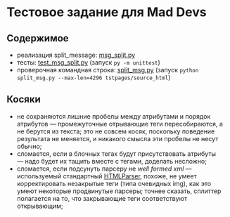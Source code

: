 # Тестовое задание для Mad Devs

## Содержимое

- реализация split_message: [msg_split.py](msg_split.py)
- тесты: [test_msg_split.py](test_msg_split.py) (запуск `py -m unittest`)
- проверочная командная строка: [split_msg.py](split_msg.py) (запуск `python split_msg.py --max-len=4296 tstpages/source_html`)

## Косяки 
    
- не сохраняются лишние пробелы между атрибутами и порядок атрибутов — промежуточные отрывающие теги пересобираются, а не берутся из текста; это не совсем косяк, поскольку поведение результата не меняется, и никакого смысла эти пробелы не несут обычно; 
- сломается, если в блочных тегах будут присутствовать атрибуты — надо будет их тащить вместе с тегами, доделать несложно;
- сломается, если подсунуть парсеру не _well formed xml_ — используемый стандартный [HTMLParser](https://docs.python.org/3/library/html.parser.html), похоже, не умеет корректировать незакрытые теги (типа очевидных img), как это умеют некоторые продвинутые парсеры; точнее сказать, сплиттер полагается на то, что закрывающие теги соответствуют открывающим;
